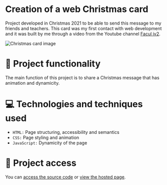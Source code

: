 # Creation of a web Christmas card
Project developed in Christmas 2021 to be able to send this message to my friends and teachers. This card was my first contact with web development and it was built by me through a video from the Youtube channel [Facul iv2](https://www.youtube.com/Faculiv2).

![Christmas card image](https://user-images.githubusercontent.com/96635074/193930127-1f87b801-f309-4eca-8757-e0002976edc9.png)

# 🔨 Project functionality
The main function of this project is to share a Christmas message that has animation and dynamicity.

# 💻 Technologies and techniques used 
* `HTML:` Page structuring, accessibility and semantics
* `CSS:` Page styling and animation
* `JavaScript:` Dynamicity of the page

# 📁 Project access
You can [access the source code](https://github.com/ArturColen/ChristmasCard) or [view the hosted page](https://christmascard.surge.sh).
